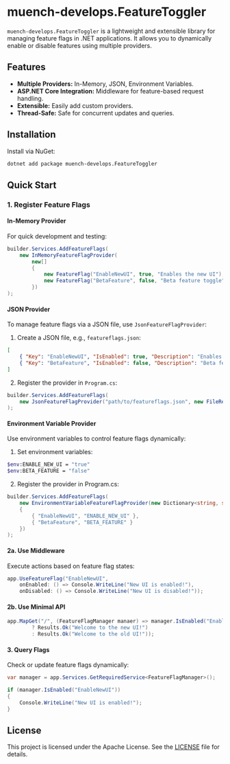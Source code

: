 # muench-develops.FeatureToggler

`muench-develops.FeatureToggler` is a lightweight and extensible library for managing feature flags in .NET applications. It allows you to dynamically enable or disable features using multiple providers.

## Features

- **Multiple Providers:** In-Memory, JSON, Environment Variables.
- **ASP.NET Core Integration:** Middleware for feature-based request handling.
- **Extensible:** Easily add custom providers.
- **Thread-Safe:** Safe for concurrent updates and queries.

## Installation

Install via NuGet:

```bash
dotnet add package muench-develops.FeatureToggler
```

## Quick Start
### 1. Register Feature Flags
#### In-Memory Provider
For quick development and testing:
```csharp
builder.Services.AddFeatureFlags(
    new InMemoryFeatureFlagProvider(
        new[]
        {
            new FeatureFlag("EnableNewUI", true, "Enables the new UI"),
            new FeatureFlag("BetaFeature", false, "Beta feature toggle")
        })
);
```
#### JSON Provider
To manage feature flags via a JSON file, use `JsonFeatureFlagProvider`:

1. Create a JSON file, e.g., `featureflags.json`:
```json
[
    { "Key": "EnableNewUI", "IsEnabled": true, "Description": "Enables the new UI" },
    { "Key": "BetaFeature", "IsEnabled": false, "Description": "Beta feature toggle" }
]
```
2. Register the provider in `Program.cs`:

```csharp
builder.Services.AddFeatureFlags(
    new JsonFeatureFlagProvider("path/to/featureflags.json", new FileReader())
);
```

#### Environment Variable Provider
Use environment variables to control feature flags dynamically:

1. Set environment variables:
```bash
$env:ENABLE_NEW_UI = "true"
$env:BETA_FEATURE = "false"
```
2. Register the provider in Program.cs:

```csharp
builder.Services.AddFeatureFlags(
    new EnvironmentVariableFeatureFlagProvider(new Dictionary<string, string>
    {
        { "EnableNewUI", "ENABLE_NEW_UI" },
        { "BetaFeature", "BETA_FEATURE" }
    })
);
```


#### 2a. Use Middleware
Execute actions based on feature flag states:
```csharp
app.UseFeatureFlag("EnableNewUI",
    onEnabled: () => Console.WriteLine("New UI is enabled!"),
    onDisabled: () => Console.WriteLine("New UI is disabled!"));
```

#### 2b. Use Minimal API
```csharp
app.MapGet("/", (FeatureFlagManager manaer) => manager.IsEnabled("EnableNewUI")
        ? Results.Ok("Welcome to the new UI!")
        : Results.Ok("Welcome to the old UI!"));
```

#### 3. Query Flags
Check or update feature flags dynamically:

```csharp
var manager = app.Services.GetRequiredService<FeatureFlagManager>();

if (manager.IsEnabled("EnableNewUI"))
{
    Console.WriteLine("New UI is enabled!");
}

```
## License
This project is licensed under the Apache License. See the [LICENSE](https://github.com/muench-develops/FeatureToggler/blob/main/LICENSE) file for details.
